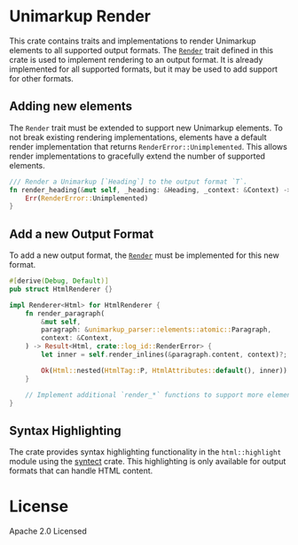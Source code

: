# Unimarkup Render

This crate contains traits and implementations to render Unimarkup elements to all supported output formats.
The [`Render`](src/render.rs) trait defined in this crate is used to implement rendering to an output format.
It is already implemented for all supported formats, but it may be used to add support for other formats.

## Adding new elements

The `Render` trait must be extended to support new Unimarkup elements.
To not break existing rendering implementations, elements have a default render implementation that returns `RenderError::Unimplemented`.
This allows render implementations to gracefully extend the number of supported elements.

```rust
/// Render a Unimarkup [`Heading`] to the output format `T`.
fn render_heading(&mut self, _heading: &Heading, _context: &Context) -> Result<T, RenderError> {
    Err(RenderError::Unimplemented)
}
```

## Add a new Output Format

To add a new output format, the [`Render`](src/render.rs) must be implemented for this new format.

```rust
#[derive(Debug, Default)]
pub struct HtmlRenderer {}

impl Renderer<Html> for HtmlRenderer {
    fn render_paragraph(
        &mut self,
        paragraph: &unimarkup_parser::elements::atomic::Paragraph,
        context: &Context,
    ) -> Result<Html, crate::log_id::RenderError> {
        let inner = self.render_inlines(&paragraph.content, context)?;

        Ok(Html::nested(HtmlTag::P, HtmlAttributes::default(), inner))
    }

    // Implement additional `render_*` functions to support more elements.
}
```

## Syntax Highlighting

The crate provides syntax highlighting functionality in the `html::highlight` module using the [syntect](https://crates.io/crates/syntect) crate.
This highlighting is only available for output formats that can handle HTML content.

# License

Apache 2.0 Licensed
